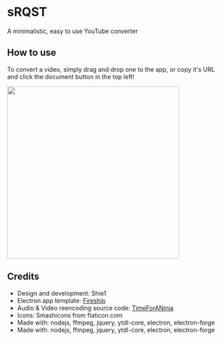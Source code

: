 # sRQST
A minimalistic, easy to use YouTube converter
## How to use
To convert a video, simply drag and drop one to the app, or copy it's URL and click the document button in the top left!

<img height=400 src="https://i.imgur.com/TvAUF4B.png">

## Credits
- Design and development: Shie1
- Electron app template: [Fireship](https://www.youtube.com/channel/UCsBjURrPoezykLs9EqgamOA)
- Audio & Video reencoding source code: [TimeForANinja](https://github.com/TimeForANinja)
- Icons: Smashicons from flaticon.com
- Made with: nodejs, ffmpeg, jquery, ytdl-core, electron, electron-forge
- Made with: nodejs, ffmpeg, jquery, ytdl-core, electron, electron-forge